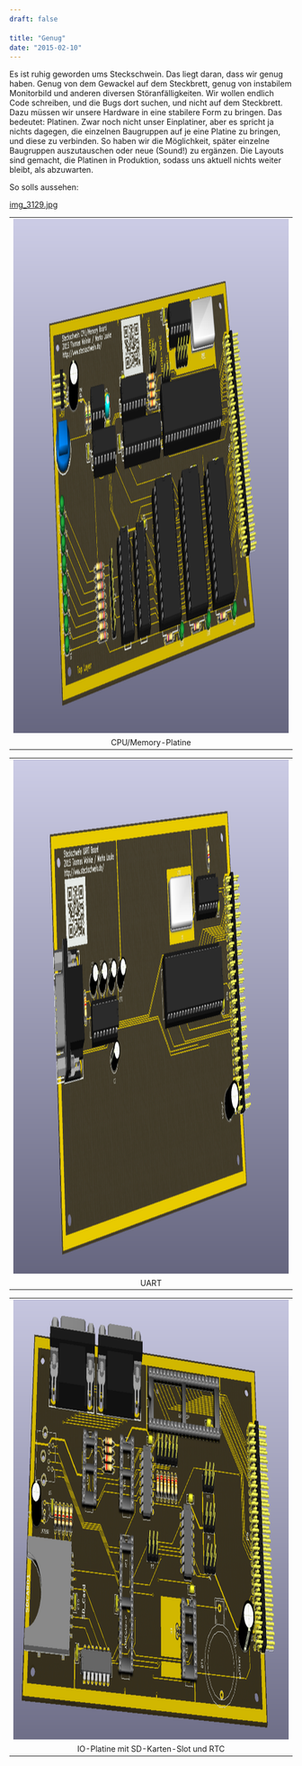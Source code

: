 ```yaml
---
draft: false

title: "Genug"
date: "2015-02-10"
---
```


Es ist ruhig geworden ums Steckschwein. Das liegt daran, dass wir genug haben. Genug von dem Gewackel auf dem Steckbrett, genug von instabilem Monitorbild und anderen diversen Störanfälligkeiten. Wir wollen endlich Code schreiben, und die Bugs dort suchen, und nicht auf dem Steckbrett. Dazu müssen wir unsere Hardware in eine stabilere Form zu bringen. Das bedeutet: Platinen. Zwar noch nicht unser Einplatiner, aber es spricht ja nichts dagegen, die einzelnen Baugruppen auf je eine Platine zu bringen, und diese zu verbinden. So haben wir die Möglichkeit, später einzelne Baugruppen auszutauschen oder neue (Sound!) zu ergänzen. Die Layouts sind gemacht, die Platinen in Produktion, sodass uns aktuell nichts weiter bleibt, als abzuwarten.

So solls aussehen:

[img_3129.jpg](images/steckschwein.jpg)

<table style="margin-left:auto;margin-right:auto;text-align:center;" cellspacing="0" cellpadding="0" align="center"><tbody><tr><td style="text-align:center;"><img class="alignnone size-full wp-image-179" src="images/steckschwein.png" alt="steckschwein" width="1678" height="914"></td></tr><tr><td style="text-align:center;">CPU/Memory-Platine</td></tr></tbody></table>

<table style="margin-left:auto;margin-right:auto;text-align:center;" cellspacing="0" cellpadding="0" align="center"><tbody><tr><td style="text-align:center;"><img class="alignnone size-full wp-image-180" src="images/uart.png" alt="uart" width="1678" height="914"></td></tr><tr><td style="text-align:center;">UART</td></tr></tbody></table>

<table style="margin-left:auto;margin-right:auto;text-align:center;" cellspacing="0" cellpadding="0" align="center"><tbody><tr><td style="text-align:center;"><img class="alignnone size-full wp-image-181" src="images/io.png" alt="io" width="1361" height="782"></td></tr><tr><td style="text-align:center;">IO-Platine mit SD-Karten-Slot und RTC</td></tr></tbody></table>
